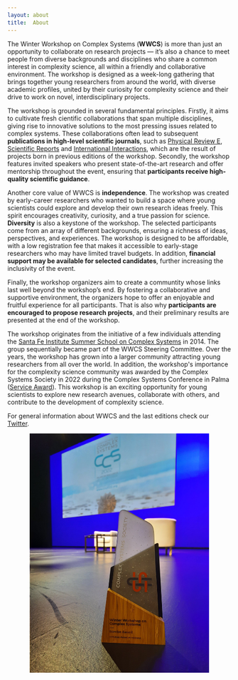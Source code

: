 ```yaml
---
layout: about
title:  About
---
```


The Winter Workshop on Complex Systems (**WWCS**) is more than just an opportunity to collaborate on research projects —  it’s also a chance to meet people from diverse backgrounds and disciplines who share a common interest in complexity science, all within a friendly and collaborative environment. The workshop is designed as a week-long gathering that brings together young researchers from around the world, with diverse academic profiles, united by their curiosity for complexity science and their drive to work on novel, interdisciplinary projects.

The workshop is grounded in several fundamental principles. Firstly, it aims to cultivate fresh cientific collaborations that span multiple disciplines, giving rise to innovative solutions to the most pressing issues related to complex systems. These collaborations often lead to subsequent **publications in high-level scientific journals**, such as [Physical Review E](https://journals.aps.org/pre/abstract/10.1103/PhysRevE.99.052311), [Scientific Reports](https://www.nature.com/articles/s41598-021-98147-w#Ack1) and [International Interactions](https://www.tandfonline.com/doi/full/10.1080/03050629.2021.1860034), which are the result of projects born in previous editions of the workshop. Secondly, the workshop features invited speakers who present state-of-the-art research and offer mentorship throughout the event, ensuring that **participants receive high-quality scientific guidance**.

Another core value of WWCS is **independence**. The workshop was created by early-career researchers who wanted to build a space where young scientists could explore and develop their own research ideas freely. This spirit encourages creativity, curiosity, and a true passion for science. **Diversity** is also a keystone of the workshop.  The selected participants come from an array of different backgrounds, ensuring a richness of ideas, perspectives, and experiences. The workshop is designed to be affordable, with a low registration fee that makes it accessible to early-stage researchers who may have limited travel budgets. In addition, **financial support may be available for selected candidates**, further increasing the inclusivity of the event. 

Finally, the workshop organizers aim to  create a communtity whose links last well beyond the workshop’s end. By fostering a collaborative and supportive environment, the organizers hope to offer an enjoyable and fruitful experience for all participants. That is also why **participants are encouraged to propose research projects**, and their preliminary results are presented at the end of the workshop.

The workshop originates from the initiative of a few individuals attending the [Santa Fe Institute Summer School on Complex Systems](https://www.santafe.edu/engage/learn/programs/sfi-complex-systems-summer-school) in 2014. The group sequentially became part of the WWCS Steering Committee. Over the years, the workshop has grown into a larger community attracting young researchers from all over the world. In addition, the workshop's importance for the complexity science community was awarded by the Complex Systems Society in 2022 during the Complex Systems Conference in Palma ([Service Award](https://cssociety.org/event/c08452ce-9986-4bf7-8b33-cb72a9bb50c9)). This workshop is an exciting opportunity for young scientists to explore new research avenues, collaborate with others, and contribute to the development of complexity science.

For general information about WWCS and the last editions check our [Twitter](https://twitter.com/winter_complex).

<center><img src="/assets/image26/award.jpeg" width="80%"/></center>
